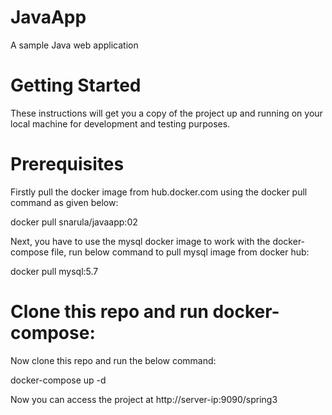 # JavaApp

A sample Java web application

# Getting Started

These instructions will get you a copy of the project up and running on your local machine for development and testing purposes.

# Prerequisites
Firstly pull the docker image from hub.docker.com using the docker pull command as given below:

docker pull snarula/javaapp:02

Next, you have to use the mysql docker image to work with the docker-compose file, run below command to pull mysql image from docker hub:

docker pull mysql:5.7

# Clone this repo and run docker-compose:

Now clone this repo and run the below command:

docker-compose up -d

Now you can access the project at http://server-ip:9090/spring3

